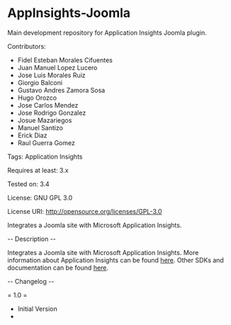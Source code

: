 # AppInsights-Joomla
Main development repository for Application Insights Joomla plugin.

Contributors:
  - Fidel Esteban Morales Cifuentes
  - Juan Manuel Lopez Lucero
  - Jose Luis Morales Ruiz
  - Giorgio Balconi
  - Gustavo Andres Zamora Sosa
  - Hugo Orozco
  - Jose Carlos Mendez
  - Jose Rodrigo Gonzalez
  - Josue Mazariegos
  - Manuel Santizo
  - Erick Diaz
  - Raul Guerra Gomez
  

Tags: Application Insights

Requires at least: 3.x

Tested on: 3.4

License: GNU GPL 3.0

License URI: http://opensource.org/licenses/GPL-3.0



Integrates a Joomla site with Microsoft Application Insights.


-- Description --

Integrates a Joomla site with Microsoft Application Insights. More information about Application Insights can be found <a href='http://azure.microsoft.com/en-us/documentation/articles/app-insights-get-started/'>here</a>. 
Other SDKs and documentation can be found <a href='https://github.com/Microsoft/AppInsights-Home'>here</a>.



-- Changelog --

= 1.0 =

* Initial Version
* 
